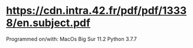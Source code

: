 # https://cdn.intra.42.fr/pdf/pdf/13338/en.subject.pdf

Programmed on/with:
MacOs Big Sur 11.2
Python 3.7.7


